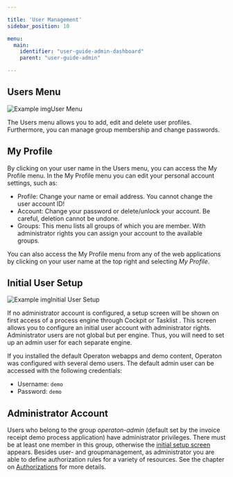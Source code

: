 ```yaml
---

title: 'User Management'
sidebar_position: 10

menu:
  main:
    identifier: "user-guide-admin-dashboard"
    parent: "user-guide-admin"

---
```



## Users Menu

![Example img](./img/admin-users.png)User Menu

The Users menu allows you to add, edit and delete user profiles. Furthermore, you can manage group membership and change passwords.


## My Profile

By clicking on your user name in the Users menu, you can access the My Profile menu. In the My Profile menu you can edit your personal account settings, such as:

* Profile: Change your name or email address. You cannot change the user account ID!
* Account: Change your password or delete/unlock your account. Be careful, deletion cannot be undone.
* Groups: This menu lists all groups of which you are member. With administrator rights you can assign your account to the available groups.

You can also access the My Profile menu from any of the web applications by clicking on your user name at the top right and selecting *My Profile*.


## Initial User Setup

![Example img](./img/admin-initial-user-setup.png)Initial User Setup

If no administrator account is configured, a setup screen will be shown on first access of a process engine through Cockpit or Tasklist . This screen allows you to configure an initial user account with administrator rights.
Administrator users are not global but per engine. Thus, you will need to set up an admin user for each separate engine.

If you installed the default Operaton webapps and demo content, Operaton was configured with several demo users. The default admin user can be accessed with the following credentials:

* Username: `demo`
* Password: `demo`


## Administrator Account

Users who belong to the group *operaton-admin* (default set by the invoice receipt demo process application) have administrator privileges. There must be at least one member in this group, otherwise the [initial setup screen](#initial-user-setup) appears. Besides user- and groupmanagement, as administrator you are able to define authorization rules for a variety of resources. See the chapter on [Authorizations](authorization-management.md) for more details.
